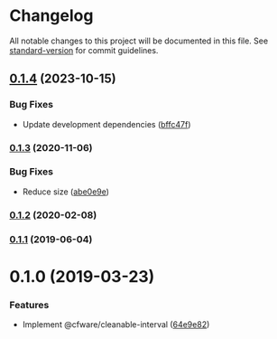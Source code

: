 # Changelog

All notable changes to this project will be documented in this file. See [standard-version](https://github.com/conventional-changelog/standard-version) for commit guidelines.

## [0.1.4](https://github.com/cfware/cleanable-interval/compare/v0.1.3...v0.1.4) (2023-10-15)


### Bug Fixes

* Update development dependencies ([bffc47f](https://github.com/cfware/cleanable-interval/commit/bffc47f1be0b3206a239e3a04378330e74ee5950))

### [0.1.3](https://github.com/cfware/cleanable-interval/compare/v0.1.2...v0.1.3) (2020-11-06)


### Bug Fixes

* Reduce size ([abe0e9e](https://github.com/cfware/cleanable-interval/commit/abe0e9e5f304ce4e3d0952faff7452a1637929dc))

### [0.1.2](https://github.com/cfware/cleanable-interval/compare/v0.1.1...v0.1.2) (2020-02-08)

### [0.1.1](https://github.com/cfware/cleanable-interval/compare/v0.1.0...v0.1.1) (2019-06-04)



# 0.1.0 (2019-03-23)


### Features

* Implement @cfware/cleanable-interval ([64e9e82](https://github.com/cfware/cleanable-interval/commit/64e9e82))
